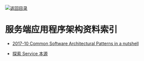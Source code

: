 [![返回目录](https://parg.co/UGo)](https://parg.co/b4z) 

# 服务端应用程序架构资料索引

- [2017-10 Common Software Architectural Patterns in a nutshell](https://parg.co/bD3)

- [探索 Service 本源](http://q.infoqstatic.com/ppt/service-origin-exploration.pdf) 

